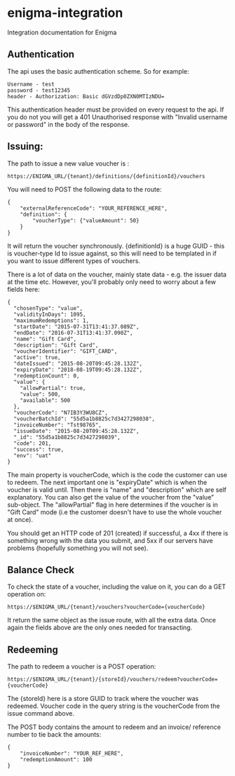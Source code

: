 # enigma-integration
Integration documentation for Enigma


## Authentication

The api uses the basic authentication scheme. So for example:
```
Username - test
password - test12345 
header - Authorization: Basic dGVzdDp0ZXN0MTIzNDU= 
```

This authentication header must be provided on every request to the api. If you do not you will get a 401 Unauthorised response with "Invalid username or password" in the body of the response.

## Issuing: 

The path to issue a new value voucher is : 
```
https://ENIGMA_URL/{tenant}/definitions/{definitionId}/vouchers
```
You will need to POST the following data to the route: 

```
{
	"externalReferenceCode": "YOUR_REFERENCE_HERE",
	"definition": {
    	"voucherType": {"valueAmount": 50}
    }
}
```

It will return the voucher synchronously. {definitionId} is a huge GUID - this is voucher-type Id to issue against, so this will need to be templated in if you want to issue different types of vouchers.  

There is a lot of data on the voucher, mainly state data - e.g. the issuer data at the time etc. However, you'll probably only need to worry about a few fields here: 

```
{
  "chosenType": "value",
  "validityInDays": 1095,
  "maximumRedemptions": 1,
  "startDate": "2015-07-31T13:41:37.089Z",
  "endDate": "2016-07-31T13:41:37.090Z",
  "name": "Gift Card",
  "description": "Gift Card",
  "voucherIdentifier": "GIFT_CARD",
  "active": true,
  "dateIssued": "2015-08-20T09:45:28.132Z",
  "expiryDate": "2018-08-19T09:45:28.132Z",
  "redemptionCount": 0,
  "value": {
    "allowPartial": true,
    "value": 500,
    "available": 500
  },
  "voucherCode": "N7IB3Y3WU8CZ",
  "voucherBatchId": "55d5a1b8825c7d3427298038",
  "invoiceNumber": "Tst98765",
  "issueDate": "2015-08-20T09:45:28.132Z",
  "_id": "55d5a1b8825c7d3427298039",
  "code": 201,
  "success": true,
  "env": "uat"
}
```

The main property is voucherCode, which is the code the customer can use to redeem. 
The next important one is "expiryDate" which is when the voucher is valid until. 
Then there is "name" and "description" which are self explanatory. 
You can also get the value of the voucher from the "value” sub-object. The "allowPartial" flag in here determines if the voucher is in "Gift Card" mode (i.e the customer doesn't have to use the whole voucher at once). 

You should get an HTTP code of 201 (created) if successful, a 4xx if there is something wrong with the data you submit, and 5xx if our servers have problems (hopefully something you will not see). 

## Balance Check

To check the state of a voucher, including the value on it, you can do a GET operation on: 
```
https://$ENIGMA_URL/{tenant}/vouchers?voucherCode={voucherCode}
```
It return the same object as the issue route, with all the extra data. Once again the fields above are the only ones needed for transacting. 

## Redeeming

The path to redeem a voucher is a POST operation:
```
https://$ENIGMA_URL/{tenant}/{storeId}/vouchers/redeem?voucherCode={voucherCode}
``` 
The {storeId} here is a store GUID to track where the voucher was redeemed. Voucher code in the query string is the voucherCode from the issue command above.

The POST body contains the amount to redeem and an invoice/ reference number to tie back the amounts: 
```
{
	"invoiceNumber": "YOUR_REF_HERE", 
    "redemptionAmount": 100
}
```

